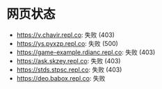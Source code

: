 # 网页状态
- https://v.chavir.repl.co: 失败 (403)
- https://ys.pyxzp.repl.co: 失败 (500)
- https://game-example.rdianc.repl.co: 失败 (403)
- https://ask.skzey.repl.co: 失败 (403)
- https://stds.stpsc.repl.co: 失败 (403)
- https://deo.babox.repl.co: 失败
